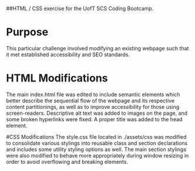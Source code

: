 ##HTML / CSS exercise for the UofT SCS Coding Bootcamp.

# Purpose
This particular challenge involved modifying an existing webpage such that it met established accessibility and SEO standards.

# HTML Modifications
The main index.html file was edited to include semantic elements which better describe the sequential flow of the webpage and its respective content partitionings, as well as to improve accessibility for those using screen-readers. Descriptive alt text was added to images on the page, and some broken hyperlinks were fixed. A proper title was added to the head element.

#CSS Modifications
The style.css file located in ./assets/css was modified to consolidate various stylings into reusable class and section declarations and includes some utility styling options as well. The main section stylings were also modified to behave more appropriately during window resizing in order to avoid overflowing and breaking elements.
